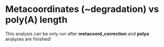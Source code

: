 # Metacoordinates (~degradation) vs poly(A) length
This analysis can be only run after **metacoord_correction** and **polya** analyses are finished!

